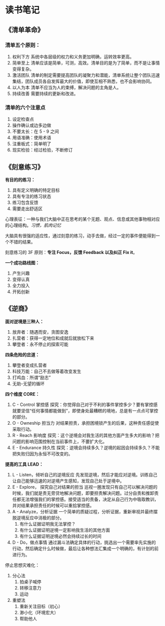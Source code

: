 # 读书笔记

## 《清单革命》

### 清单五个原则：

1. 权利下方
   系统中各层级的权力和义务更加明确，运转效率更高。
2. 简单至上
   清单应该是简单，可测，高效。清单目的是为了简单，而不是让事情变得复杂。
3. 激活团队
   清单的制定需要提高团队的凝聚力和潜能，清单系统让整个团队迅速集结，团队成员各自发挥最大的价值，即使互相不熟悉，也不会影响协同。
4. 以人为本
   清单不应当为人的束缚，解决问题的主角是人。
5. 持续改善
   需要持续的更新和改进。

### 清单的六个注意点

1. 设定检查点
2. 操作确认或边多边做
3. 不要太长：在 5 - 9 之间
4. 用语准确：使用术语
5. 注重板式：简单明了
6. 现实检验：经过检验，不断修订

## 《刻意练习》

**有目的的练习：**
1. 具有定义明确的特定目标
2. 具有专注的练习状态
3. 练习包含反馈
4. 需要走出舒适区

心理表征：一种与我们大脑中正在思考的某个无题、观点、信息或其他事物相对应的心理结构。*习惯，肌肉记忆*

大脑具有很强的适应性，通过刻意的练习，动手去做，经过一定的事件便能得到一个不错的结果。

刻意练习的 3F 原则：**专注 Focus，反馈 Feedback 以及纠正 Fix it**。

**一个成功路线图：**
1. 产生兴趣
2. 变得认真
3. 全力投入
4. 开拓创新


## 《逆商》

**面对逆境是三种人：**
1. 放弃者：随遇而安，贪图安逸
2. 扎营者：获得一定地位和成就后就放松下来
3. 攀登者：永不停止的探索可能

**四条危险的岔道：**
1. 攀登者变成扎营者
2. 科技万能：自己不去做等着改变发生
3. 打鸡血：所谓“励志”
4. 无助-无望的循环

**四个维度 CORE：**
1. C - Control 掌控感
   探究：你觉得自己对于不利的事件掌控多少？要有掌控感就要坚信“任何事情都能做到”，即使身处最糟糕的境地，总是有一点点可掌控的部分。
2. O - Owneship 担当力
   对结果担责，承担困境锁产生的后果，这种责任感促使采取行动。
3. R - Reach 影响度
   探究：这个逆境会对我生活的其他方面产生多大的影响？把问题的影响范围控制在当前事件上，不要扩大化。
4. E - Endurance 持久性 
   探究：逆境会持续多久？逆境的起因会持续多久？不能把失败归因为永恒不可改变的。

**提高的工具 LEAD：**
1. L - Listen，倾听自己的逆境反应
   先发现逆境，然后才能应对逆境。训练自己让自己能够迅速的对逆境产生感知，发现自己处于逆境中。
2. E - Explore， 探究自己对结果的担当
   巡视一圈发现只有自己可以解决问题的时候，我们就是责无旁贷地解决问题，即要担责解决问题。过分自责和推卸责任都无法增强我们的掌控感。接受适当的责备，决定从自己行为中吸取教训，并对结果承担责任的时候可以重拾掌控感。
3. A - Analyze，分析证据
   一个简单的质疑过程，分析证据，重新审视并最终摆脱逆境反应中消极的部分。
   1. 有什么证据证明我无法掌控？
   2. 有什么证据证明逆境一定影响我生活的其他方面
   3. 有什么证据证明逆境必然会持续过长的时间
4. D - Do，做点事情
   通过漏斗法确定具体的行动，挑选出一个需要率先实施的行动，然后确定什么时候做，最后让各种想法汇集成一个明确的，有计划的前进行为。

停止思想灾难化：
1. 分心法
   1. 拍桌子喊停
   2. 转移注意力
   3. 运动 
2. 重塑法
   1. 重新关注目标（初心）
   2. 渺小化（环境宏大）
   3. 帮助他人